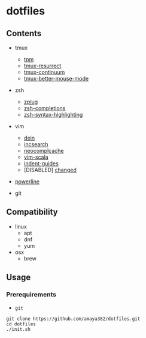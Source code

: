 # dotfiles

## Contents

* tmux
    * [tpm](https://github.com/tmux-plugins/tpm)
    * [tmux-resurrect](https://github.com/tmux-plugins/tmux-resurrect)
    * [tmux-continuum](https://github.com/tmux-plugins/tmux-continuum)
    * [tmux-better-mouse-mode](https://github.com/NHDaly/tmux-better-mouse-mode)

* zsh
    * [zplug](https://github.com/zplug/zplug)
    * [zsh-completions](https://github.com/zsh-users/zsh-completions)
    * [zsh-syntax-highlighting](https://github.com/zsh-users/zsh-syntax-highlighting)

* vim
    * [dein](https://github.com/Shougo/dein.vim)
    * [incsearch](https://github.com/haya14busa/incsearch.vim)
    * [neocomplcache](https://github.com/Shougo/neocomplcache.vim)
    * [vim-scala](https://github.com/derekwyatt/vim-scala)
    * [indent-guides](https://github.com/nathanaelkane/vim-indent-guides)
    * [DISABLED] [changed](https://github.com/leftouterjoin/changed)

* [powerline](https://github.com/powerline/powerline)

* git


## Compatibility

* linux
    * apt
    * dnf
    * yum
* osx
    * brew


## Usage

### Prerequirements

* `git`

```shell
git clone https://github.com/amaya382/dotfiles.git
cd dotfiles
./init.sh
```
